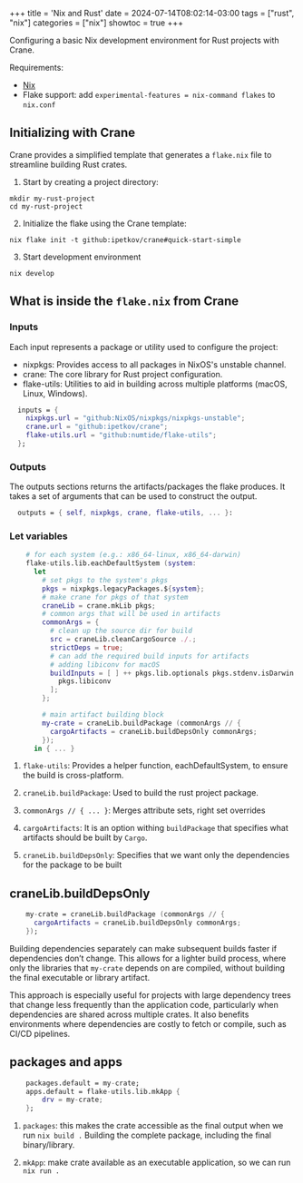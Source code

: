 +++
title = 'Nix and Rust'
date = 2024-07-14T08:02:14-03:00
tags = ["rust", "nix"]
categories = ["nix"]
showtoc = true
+++

Configuring a basic Nix development environment for Rust projects with Crane.

<!--more-->


Requirements:
- [Nix](https://nix.dev/manual/nix/2.18/quick-start)
- Flake support: add `experimental-features = nix-command flakes` to `nix.conf`

## Initializing with Crane

Crane provides a simplified template that generates a `flake.nix` file to streamline building Rust crates.

1. Start by creating a project directory:
```shell
mkdir my-rust-project
cd my-rust-project
```

2. Initialize the flake using the Crane template:
```shell
nix flake init -t github:ipetkov/crane#quick-start-simple
```

3. Start development environment
```shell
nix develop
```

## What is inside the `flake.nix` from Crane

### Inputs
Each input represents a package or utility used to configure the project: 
- nixpkgs: Provides access to all packages in NixOS's unstable channel.
- crane: The core library for Rust project configuration.
- flake-utils: Utilities to aid in building across multiple platforms (macOS, Linux, Windows).

```nix
  inputs = {
    nixpkgs.url = "github:NixOS/nixpkgs/nixpkgs-unstable";
    crane.url = "github:ipetkov/crane";
    flake-utils.url = "github:numtide/flake-utils";
  };
```

### Outputs

The outputs sections returns the artifacts/packages the flake produces.
It takes a set of arguments that can be used to construct the output.
```nix
  outputs = { self, nixpkgs, crane, flake-utils, ... }:
```

### Let variables

```nix
    # for each system (e.g.: x86_64-linux, x86_64-darwin)
    flake-utils.lib.eachDefaultSystem (system:
      let
        # set pkgs to the system's pkgs
        pkgs = nixpkgs.legacyPackages.${system}; 
        # make crane for pkgs of that system
        craneLib = crane.mkLib pkgs;
        # common args that will be used in artifacts
        commonArgs = {
          # clean up the source dir for build
          src = craneLib.cleanCargoSource ./.;
          strictDeps = true;
          # can add the required build inputs for artifacts
          # adding libiconv for macOS
          buildInputs = [ ] ++ pkgs.lib.optionals pkgs.stdenv.isDarwin [
            pkgs.libiconv
          ];
        };

        # main artifact building block
        my-crate = craneLib.buildPackage (commonArgs // {
          cargoArtifacts = craneLib.buildDepsOnly commonArgs;
        });
      in { ... }
```

1. `flake-utils`:
Provides a helper function, eachDefaultSystem, to ensure the build is cross-platform.

2. `craneLib.buildPackage`:
Used to build the rust project package.

3. `commonArgs // { ... }`:
Merges attribute sets, right set overrides

4. `cargoArtifacts`:
It is an option withing `buildPackage` that specifies what artifacts should be 
built by `Cargo`.

5. `craneLib.buildDepsOnly`: 
Specifies that we want only the dependencies for the package to be built


## craneLib.buildDepsOnly
```nix
    my-crate = craneLib.buildPackage (commonArgs // {
      cargoArtifacts = craneLib.buildDepsOnly commonArgs;
    });
```

Building dependencies separately can make subsequent builds faster if 
dependencies don’t change. This allows for a lighter build process, where 
only the libraries that `my-crate` depends on are compiled, without building 
the final executable or library artifact. 

This approach is especially useful for projects with large dependency 
trees that change less frequently than the application code, particularly 
when dependencies are shared across multiple crates. It also benefits 
environments where dependencies are costly to fetch or compile, 
such as CI/CD pipelines.

## packages and apps

```nix
    packages.default = my-crate;
    apps.default = flake-utils.lib.mkApp {
        drv = my-crate;
    };
```
1. `packages`: this makes the crate accessible as the final output when we run
`nix build .` Building the complete package, including the final binary/library.

2. `mkApp`: make crate available as an executable application, so we can run `nix run .`

